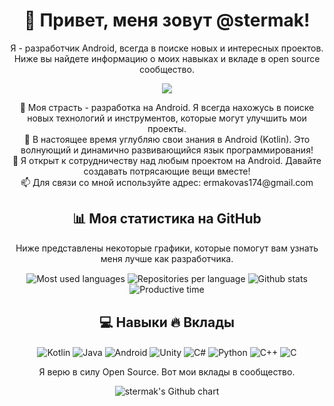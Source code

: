 <div align="center">
  <h1>👋 Привет, меня зовут @stermak!</h1>
  <p>
     Я - разработчик Android, всегда в поиске новых и интересных проектов. 
     Ниже вы найдете информацию о моих навыках и вкладе в open source сообщество.
  </p>
  <img align="center" src="https://github-profile-summary-cards.vercel.app/api/cards/profile-details?username=stermak&theme=solarized_dark" />
</div>

<p align="center">
  👀 Моя страсть - разработка на Android. Я всегда нахожусь в поиске новых технологий и инструментов, которые могут улучшить мои проекты.<br />
  🌱 В настоящее время углубляю свои знания в Android (Kotlin). Это волнующий и динамично развивающийся язык программирования!<br />
  💞️ Я открыт к сотрудничеству над любым проектом на Android. Давайте создавать потрясающие вещи вместе!<br />
  📫 Для связи со мной используйте адрес: ermakovas174@gmail.com
</p>

<div align="center">
  <h2>📊 Моя статистика на GitHub</h2>
  <p>
    Ниже представлены некоторые графики, которые помогут вам узнать меня лучше как разработчика.
  </p>
  <img align="center" src="https://github-profile-summary-cards.vercel.app/api/cards/most-commit-language?username=stermak&theme=solarized_dark" alt="Most used languages">
  <img align="center" src="https://github-profile-summary-cards.vercel.app/api/cards/repos-per-language?username=stermak&theme=solarized_dark" alt="Repositories per language">
  <img align="center" src="https://github-profile-summary-cards.vercel.app/api/cards/stats?username=stermak&theme=solarized_dark" alt="Github stats">
  <img align="center" src="https://github-profile-summary-cards.vercel.app/api/cards/productive-time?username=stermak&theme=solarized_dark" alt="Productive time">
</div>

<div align="center">
  <h2>💻 Навыки 🔥 Вклады</h2>
  <p>
 <img align="center" src="https://img.shields.io/badge/Kotlin-%230095D5.svg?style=for-the-badge&logo=kotlin&logoColor=white)](https://kotlinlang.org/" alt="Kotlin"/>
 <img align="center" src="https://img.shields.io/badge/Java-%23ED8B00.svg?style=for-the-badge&logo=java&logoColor=white)](https://www.java.com/" alt="Java"/>
 <img align="center" src="https://img.shields.io/badge/Android-3DDC84?style=for-the-badge&logo=android&logoColor=white)](https://www.android.com/" alt="Android"/>
<img align="center" src="https://img.shields.io/badge/Unity-%23000000.svg?style=for-the-badge&logo=unity&logoColor=white" alt="Unity"/>
<img align="center" src="https://img.shields.io/badge/C%23-%23239120.svg?style=for-the-badge&logo=c-sharp&logoColor=white" alt="C#"/>
<img align="center" src="https://img.shields.io/badge/Python-%233776AB.svg?style=for-the-badge&logo=python&logoColor=white" alt="Python"/>
<img align="center" src="https://img.shields.io/badge/C%2B%2B-%2300599C.svg?style=for-the-badge&logo=c%2B%2B&logoColor=white" alt="C++"/>
<img align="center" src="https://img.shields.io/badge/C-%2300599C.svg?style=for-the-badge&logo=c&logoColor=white" alt="C"/>

  </p>
  <p>
    Я верю в силу Open Source. Вот мои вклады в сообщество.
  </p>
  <img src="https://ghchart.rshah.org/stermak" alt="stermak's Github chart" />
</div>
